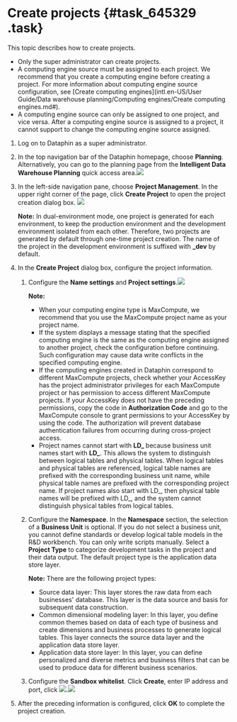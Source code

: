 # Create projects {#task_645329 .task}

This topic describes how to create projects.

-   Only the super administrator can create projects.
-   A computing engine source must be assigned to each project. We recommend that you create a computing engine before creating a project. For more information about computing engine source configuration, see [Create computing engines](intl.en-US/User Guide/Data warehouse planning/Computing engines/Create computing engines.md#).
-   A computing engine source can only be assigned to one project, and vice versa. After a computing engine source is assigned to a project, it cannot support to change the computing engine source assigned.

1.  Log on to Dataphin as a super administrator.
2.  In the top navigation bar of the Dataphin homepage, choose **Planning**. Alternatively, you can go to the planning page from the **Intelligent Data Warehouse Planning** quick access area.![](http://static-aliyun-doc.oss-cn-hangzhou.aliyuncs.com/assets/img/148397/156134662641387_en-US.png)


3.  In the left-side navigation pane, choose **Project Management**. In the upper right corner of the page, click **Create Project** to open the project creation dialog box. ![](http://static-aliyun-doc.oss-cn-hangzhou.aliyuncs.com/assets/img/519133/156134662649226_en-US.png)

 

    **Note:** In dual-environment mode, one project is generated for each environment, to keep the production environment and the development environment isolated from each other. Therefore, two projects are generated by default through one-time project creation. The name of the project in the development environment is suffixed with **\_dev** by default.

4.  In the **Create Project** dialog box, configure the project information. 
    1.  Configure the **Name settings** and **Project settings**.![](http://static-aliyun-doc.oss-cn-hangzhou.aliyuncs.com/assets/img/519133/156134662649236_en-US.png)

 

        **Note:** 

        -   When your computing engine type is MaxCompute, we recommend that you use the MaxCompute project name as your project name.
        -   If the system displays a message stating that the specified computing engine is the same as the computing engine assigned to another project, check the configuration before continuing. Such configuration may cause data write conflicts in the specified computing engine.
        -   If the computing engines created in Dataphin correspond to different MaxCompute projects, check whether your AccessKey has the project administrator privileges for each MaxCompute project or has permission to access different MaxCompute projects. If your AccessKey does not have the preceding permissions, copy the code in **Authorization Code** and go to the MaxCompute console to grant permissions to your AccessKey by using the code. The authorization will prevent database authentication failures from occurring during cross-project access.
        -   Project names cannot start with **LD\_** because business unit names start with **LD\_**. This allows the system to distinguish between logical tables and physical tables. When logical tables and physical tables are referenced, logical table names are prefixed with the corresponding business unit name, while physical table names are prefixed with the corresponding project name. If project names also start with LD\_, then physical table names will be prefixed with LD\_, and the system cannot distinguish physical tables from logical tables.
    2.  Configure the **Namespace**. In the **Namespace** section, the selection of a **Business Unit** is optional. If you do not select a business unit, you cannot define standards or develop logical table models in the R&D workbench. You can only write scripts manually. Select a **Project Type** to categorize development tasks in the project and their data output. The default project type is the application data store layer. 

        **Note:** There are the following project types:

        -   Source data layer: This layer stores the raw data from each businesses' database. This layer is the data source and basis for subsequent data construction.
        -   Common dimensional modeling layer: In this layer, you define common themes based on data of each type of business and create dimensions and business processes to generate logical tables. This layer connects the source data layer and the application data store layer.
        -   Application data store layer: In this layer, you can define personalized and diverse metrics and business filters that can be used to produce data for different business scenarios.
    3.  Configure the **Sandbox whitelist**. Click **Create**, enter IP address and port, click ![](http://static-aliyun-doc.oss-cn-hangzhou.aliyuncs.com/assets/img/519133/156134662649260_en-US.png).![](http://static-aliyun-doc.oss-cn-hangzhou.aliyuncs.com/assets/img/519133/156134662749258_en-US.png)


5.  After the preceding information is configured, click **OK** to complete the project creation.

